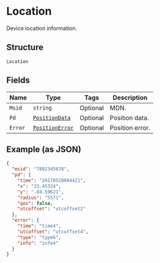 
# Location

Device location information.

## Structure

`Location`

## Fields

| Name | Type | Tags | Description |
|  --- | --- | --- | --- |
| `Msid` | `string` | Optional | MDN. |
| `Pd` | [`PositionData`](../../doc/models/position-data.md) | Optional | Position data. |
| `Error` | [`PositionError`](../../doc/models/position-error.md) | Optional | Position error. |

## Example (as JSON)

```json
{
  "msid": "7892345678",
  "pd": {
    "time": "20170520004421",
    "x": "33.45324",
    "y": "-84.59621",
    "radius": "5571",
    "qos": false,
    "utcoffset": "utcoffset2"
  },
  "error": {
    "time": "time4",
    "utcoffset": "utcoffset4",
    "type": "type6",
    "info": "info4"
  }
}
```

